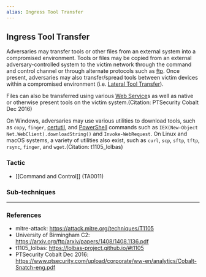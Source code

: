 ```yaml
---
alias: Ingress Tool Transfer
---
```


## Ingress Tool Transfer

Adversaries may transfer tools or other files from an external system into a compromised environment. Tools or files may be copied from an external adversary-controlled system to the victim network through the command and control channel or through alternate protocols such as [ftp](https://attack.mitre.org/software/S0095). Once present, adversaries may also transfer/spread tools between victim devices within a compromised environment (i.e. [Lateral Tool Transfer](https://attack.mitre.org/techniques/T1570)). 

Files can also be transferred using various [Web Service](https://attack.mitre.org/techniques/T1102)s as well as native or otherwise present tools on the victim system.(Citation: PTSecurity Cobalt Dec 2016)

On Windows, adversaries may use various utilities to download tools, such as `copy`, `finger`, [certutil](https://attack.mitre.org/software/S0160), and [PowerShell](https://attack.mitre.org/techniques/T1059/001) commands such as <code>IEX(New-Object Net.WebClient).downloadString()</code> and <code>Invoke-WebRequest</code>. On Linux and macOS systems, a variety of utilities also exist, such as `curl`, `scp`, `sftp`, `tftp`, `rsync`, `finger`, and `wget`.(Citation: t1105_lolbas)


### Tactic

- [[Command and Control]] (TA0011)

### Sub-techniques


---
### References

- mitre-attack: https://attack.mitre.org/techniques/T1105
- University of Birmingham C2: https://arxiv.org/ftp/arxiv/papers/1408/1408.1136.pdf
- t1105_lolbas: https://lolbas-project.github.io/#t1105
- PTSecurity Cobalt Dec 2016: https://www.ptsecurity.com/upload/corporate/ww-en/analytics/Cobalt-Snatch-eng.pdf
